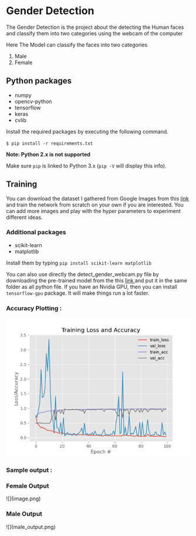 # Gender Detection
<p>The Gender Detection is the project about the detecting the Human faces and classify them into two categories using the webcam of the computer</p>
<p>Here The Model can classify the faces into two categories 
<ol>
<li>Male</li>
<li>Female</li>
</ol> </p>

## Python packages
* numpy
* opencv-python
* tensorflow
* keras
* cvlib

Install the required packages by executing the following command.

`$ pip install -r requirements.txt`

**Note: Python 2.x is not supported** 

Make sure `pip` is linked to Python 3.x  (`pip -V` will display this info).

## Training
You can download the dataset I gathered from Google Images from this [link](https://github.com/arunponnusamy/gender-detection-keras/releases/download/v0.1/gender_dataset_face.zip) and train the network from scratch on your own if you are interested. You can add more images and play with the hyper parameters to experiment different ideas. 

### Additional packages
* scikit-learn
* matplotlib

Install them by typing `pip install scikit-learn matplotlib`

You can also use directly the detect_gender_webcam.py file by downloading the pre-trained model from the this <a href="https://drive.google.com/file/d/1N2W82oXIPi1ntk1D3SGRB-84uTEkMX5U/view?usp=sharing"> link </a> and put it in the same folder as all python file.
If you have an Nvidia GPU, then you can install `tensorflow-gpu` package. It will make things run a lot faster.

### Accuracy Plotting :
![](plot.png)

### Sample output :
<h3>Female Output </h3>
![](image.png) 
<br>
 <h3>Male Output</h3> 
![](male_output.png)

